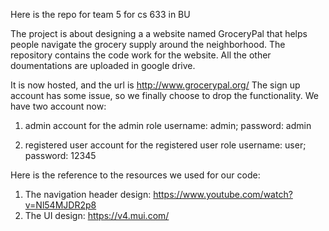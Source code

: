Here is the repo for team 5 for cs 633 in BU

The project is about designing a a website named GroceryPal that helps people navigate the grocery supply around the neighborhood.
The repository contains the code work for the website. All the other doumentations are uploaded in google drive.

It is now hosted, and the url is http://www.grocerypal.org/
The sign up account has some issue, so we finally choose to drop the functionality.
We have two account now:
1. admin account for the admin role
username: admin; password: admin

2. registered user account for the registered user role
username: user; password: 12345

Here is the reference to the resources we used for our code:
1. The navigation header design: https://www.youtube.com/watch?v=Nl54MJDR2p8
2. The UI design: https://v4.mui.com/
